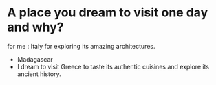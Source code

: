# A place you dream to visit one day and why?

for me : Italy for exploring its amazing architectures.

- Madagascar
- I dream to visit Greece to taste its authentic cuisines and explore its ancient history.


